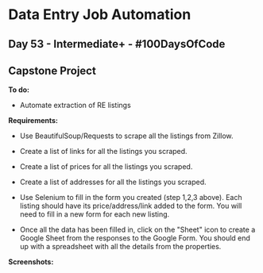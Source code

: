 # Data Entry Job Automation
## Day 53 - Intermediate+ - \#100DaysOfCode
## Capstone Project

**To do:**
* Automate extraction of RE listings

**Requirements:**
* Use BeautifulSoup/Requests to scrape all the listings from Zillow.

* Create a list of links for all the listings you scraped.

* Create a list of prices for all the listings you scraped.

* Create a list of addresses for all the listings you scraped.

* Use Selenium to fill in the form you created (step 1,2,3 above). Each listing should have its price/address/link 
  added to the form. You will need to fill in a new form for each new listing.
  
* Once all the data has been filled in, click on the "Sheet" icon to create a Google Sheet from the responses to the 
  Google Form. You should end up with a spreadsheet with all the details from the properties.
  
**Screenshots:**

![]()

![]()
